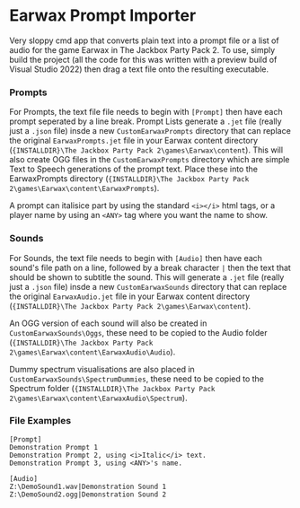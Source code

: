 # Earwax Prompt Importer
Very sloppy cmd app that converts plain text into a prompt file or a list of audio for the game Earwax in The Jackbox Party Pack 2. To use, simply build the project (all the code for this was written with a preview build of Visual Studio 2022) then drag a text file onto the resulting executable.


### Prompts
For Prompts, the text file file needs to begin with `[Prompt]` then have each prompt seperated by a line break. Prompt Lists generate a `.jet` file (really just a `.json` file) insde a new `CustomEarwaxPrompts` directory that can replace the original `EarwaxPrompts.jet` file in your Earwax content directory (`{INSTALLDIR}\The Jackbox Party Pack 2\games\Earwax\content`). This will also create OGG files in the `CustomEarwaxPrompts` directory which are simple Text to Speech generations of the prompt text. Place these into the EarwaxPrompts directory (`{INSTALLDIR}\The Jackbox Party Pack 2\games\Earwax\content\EarwaxPrompts`).

A prompt can italisice part by using the standard `<i></i>` html tags, or a player name by using an `<ANY>` tag where you want the name to show.

### Sounds
For Sounds, the text file needs to begin with `[Audio]` then have each sound's file path on a line, followed by a break character `|` then the text that should be shown to subtitle the sound. This will generate a `.jet` file (really just a `.json` file) insde a new `CustomEarwaxSounds` directory that can replace the original `EarwaxAudio.jet` file in your Earwax content directory (`{INSTALLDIR}\The Jackbox Party Pack 2\games\Earwax\content`).

An OGG version of each sound will also be created in `CustomEarwaxSounds\Oggs`, these need to be copied to the Audio folder (`{INSTALLDIR}\The Jackbox Party Pack 2\games\Earwax\content\EarwaxAudio\Audio`).

Dummy spectrum visualisations are also placed in `CustomEarwaxSounds\SpectrumDummies`, these need to be copied to the Spectrum folder (`{INSTALLDIR}\The Jackbox Party Pack 2\games\Earwax\content\EarwaxAudio\Spectrum`).

### File Examples
```
[Prompt]
Demonstration Prompt 1
Demonstration Prompt 2, using <i>Italic</i> text.
Demonstration Prompt 3, using <ANY>'s name.
```

```
[Audio]
Z:\DemoSound1.wav|Demonstration Sound 1
Z:\DemoSound2.ogg|Demonstration Sound 2
```
